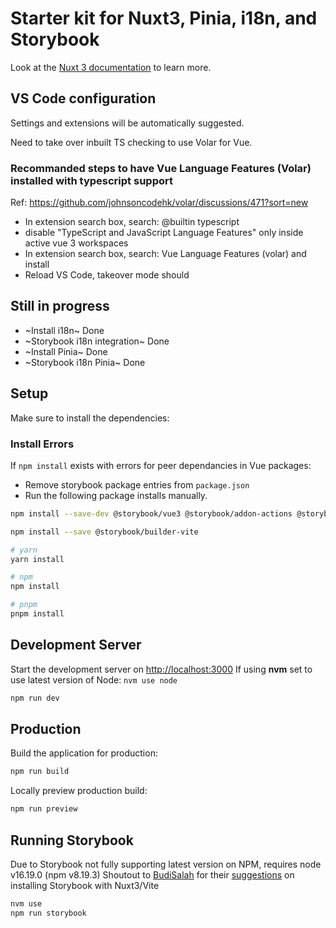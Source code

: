 # Starter kit for Nuxt3, Pinia, i18n, and Storybook

Look at the [Nuxt 3 documentation](https://nuxt.com/docs/getting-started/introduction) to learn more.

## VS Code configuration

Settings and extensions will be automatically suggested.

Need to take over inbuilt TS checking to use Volar for Vue.

### Recommanded steps to have Vue Language Features (Volar) installed with typescript support

Ref: <https://github.com/johnsoncodehk/volar/discussions/471?sort=new>

- In extension search box, search: @builtin typescript
- disable "TypeScript and JavaScript Language Features" only inside active vue 3 workspaces
- In extension search box, search: Vue Language Features (volar) and install
- Reload VS Code, takeover mode should

## Still in progress

- ~Install i18n~ Done
- ~Storybook i18n integration~ Done
- ~Install Pinia~ Done
- ~Storybook i18n Pinia~ Done

## Setup

Make sure to install the dependencies:

### Install Errors

If `npm install` exists with errors for peer dependancies in Vue packages:

- Remove storybook package entries from `package.json`
- Run the following package installs manually.

```bash
npm install --save-dev @storybook/vue3 @storybook/addon-actions @storybook/addon-essentials @storybook/addon-interactions @storybook/addon-a11y @storybook/addon-links @storybook/testing-library storybook-i18n

npm install --save @storybook/builder-vite
```

```bash
# yarn
yarn install

# npm
npm install

# pnpm
pnpm install
```

## Development Server

Start the development server on <http://localhost:3000>
If using **nvm** set to use latest version of Node: `nvm use node`

```bash
npm run dev
```

## Production

Build the application for production:

```bash
npm run build
```

Locally preview production build:

```bash
npm run preview
```

## Running Storybook

Due to Storybook not fully supporting latest version on NPM, requires node v16.19.0 (npm v8.19.3)
Shoutout to [BudiSalah](https://github.com/BudiSalah) for their [suggestions](https://github.com/storybookjs/storybook/issues/20312#issuecomment-1417098012) on installing Storybook with Nuxt3/Vite

```bash
nvm use
npm run storybook
```
